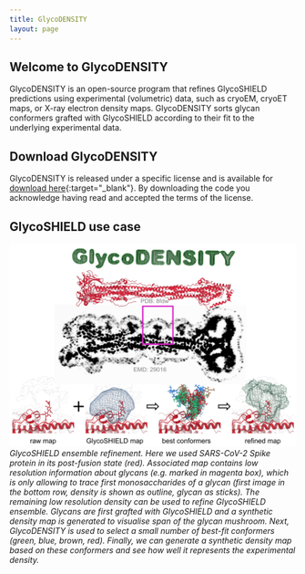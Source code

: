 ```yaml
---
title: GlycoDENSITY
layout: page
---
```


## Welcome to GlycoDENSITY

GlycoDENSITY is an open-source program that refines GlycoSHIELD predictions using experimental (volumetric) data, such as
cryoEM, cryoET maps, or X-ray electron density maps. GlycoDENSITY sorts glycan conformers grafted with GlycoSHIELD according to
their fit to the underlying experimental data.

## Download GlycoDENSITY

GlycoDENSITY is released under a specific license and is available for
[download here](https://dioscuri-biophysics.pages.mpcdf.de/glycodensity/){:target="_blank"}.
By downloading the code you acknowledge having read and accepted the terms of the license.

## GlycoSHIELD use case

<a href="https://dioscuri-biophysics.pages.mpcdf.de/glycodensity/" target="_blank">
<img src="glycodensity-large-logo.png" alt="GlycoDENSITY">
</a>
<em>GlycoSHIELD ensemble refinement. Here we used SARS-CoV-2 Spike protein in its post-fusion state (red). Associated map contains
low resolution information about glycans (e.g. marked in magenta box), which is only allowing to trace first monosaccharides of
a glycan (first image in the bottom row, density is shown as outline, glycan as sticks). The remaining low resolution density
can be used to refine GlycoSHIELD ensemble. Glycans are first grafted with GlycoSHIELD and a synthetic density map is generated
to visualise span of the glycan mushroom. Next, GlycoDENSITY is used to select a small number of best-fit conformers (green,
blue, brown, red). Finally, we can generate a synthetic density map based on these conformers and see how well it represents the
experimental density.</em>

